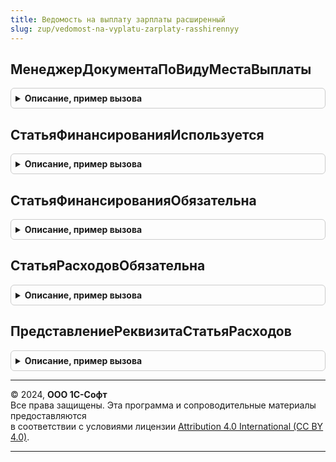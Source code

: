 ```yaml
---
title: Ведомость на выплату зарплаты расширенный
slug: zup/vedomost-na-vyplatu-zarplaty-rasshirennyy
---
```



## МенеджерДокументаПоВидуМестаВыплаты
<details style="margin: 1em 0; padding: 0.5em; border: 1px solid #ccc; border-radius: 6px;">

<summary style="font-weight: bold; cursor: pointer;">Описание, пример вызова</summary>

```bsl

Функция МенеджерДокументаПоВидуМестаВыплаты(ВидМестаВыплаты) Экспорт
```

Пример вызова
```bsl
Результат = ВедомостьНаВыплатуЗарплатыРасширенный.МенеджерДокументаПоВидуМестаВыплаты(ВидМестаВыплаты) 
```
</details>

## СтатьяФинансированияИспользуется
<details style="margin: 1em 0; padding: 0.5em; border: 1px solid #ccc; border-radius: 6px;">

<summary style="font-weight: bold; cursor: pointer;">Описание, пример вызова</summary>

```bsl

Функция СтатьяФинансированияИспользуется() Экспорт
```

Пример вызова
```bsl
Результат = ВедомостьНаВыплатуЗарплатыРасширенный.СтатьяФинансированияИспользуется() 
```
</details>

## СтатьяФинансированияОбязательна
<details style="margin: 1em 0; padding: 0.5em; border: 1px solid #ccc; border-radius: 6px;">

<summary style="font-weight: bold; cursor: pointer;">Описание, пример вызова</summary>

```bsl

Функция СтатьяФинансированияОбязательна() Экспорт
```

Пример вызова
```bsl
Результат = ВедомостьНаВыплатуЗарплатыРасширенный.СтатьяФинансированияОбязательна() 
```
</details>

## СтатьяРасходовОбязательна
<details style="margin: 1em 0; padding: 0.5em; border: 1px solid #ccc; border-radius: 6px;">

<summary style="font-weight: bold; cursor: pointer;">Описание, пример вызова</summary>

```bsl

Функция СтатьяРасходовОбязательна() Экспорт
```

Пример вызова
```bsl
Результат = ВедомостьНаВыплатуЗарплатыРасширенный.СтатьяРасходовОбязательна() 
```
</details>

## ПредставлениеРеквизитаСтатьяРасходов
<details style="margin: 1em 0; padding: 0.5em; border: 1px solid #ccc; border-radius: 6px;">

<summary style="font-weight: bold; cursor: pointer;">Описание, пример вызова</summary>

```bsl

Функция ПредставлениеРеквизитаСтатьяРасходов() Экспорт
```

Пример вызова
```bsl
Результат = ВедомостьНаВыплатуЗарплатыРасширенный.ПредставлениеРеквизитаСтатьяРасходов() 
```
</details>

---

© 2024, **ООО 1С-Софт**  
Все права защищены. Эта программа и сопроводительные материалы предоставляются  
в соответствии с условиями лицензии [Attribution 4.0 International (CC BY 4.0)](https://creativecommons.org/licenses/by/4.0/legalcode).

---
